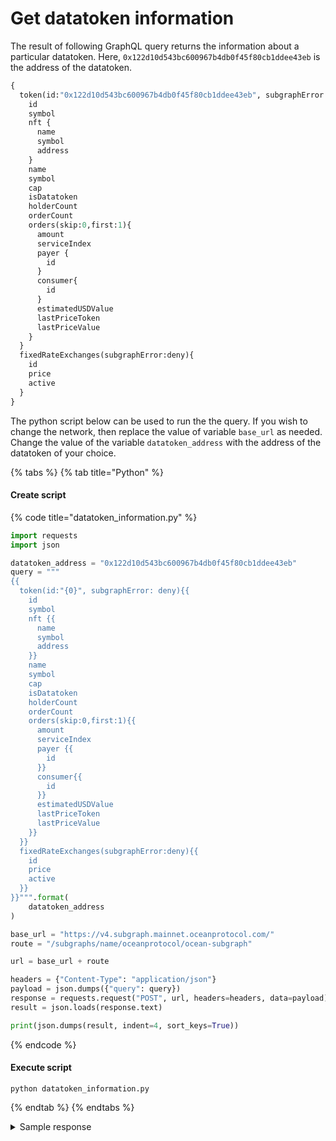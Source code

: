 # Get datatoken information



The result of following GraphQL query returns the information about a particular datatoken. Here, `0x122d10d543bc600967b4db0f45f80cb1ddee43eb` is the address of the datatoken.

```graphql
{
  token(id:"0x122d10d543bc600967b4db0f45f80cb1ddee43eb", subgraphError: deny){
    id
    symbol
    nft {
      name
      symbol
      address
    }
    name
    symbol
    cap
    isDatatoken
    holderCount
    orderCount
    orders(skip:0,first:1){
      amount
      serviceIndex
      payer {
        id
      }
      consumer{
        id
      }
      estimatedUSDValue
      lastPriceToken
      lastPriceValue
    }
  }
  fixedRateExchanges(subgraphError:deny){
    id
    price
    active
  }
}
```

The python script below can be used to run the the query. If you wish to change the network, then replace the value of variable `base_url` as needed. Change the value of the variable `datatoken_address` with the address of the datatoken of your choice.

{% tabs %}
{% tab title="Python" %}
#### Create script

{% code title="datatoken_information.py" %}
```python
import requests
import json

datatoken_address = "0x122d10d543bc600967b4db0f45f80cb1ddee43eb"
query = """
{{
  token(id:"{0}", subgraphError: deny){{
    id
    symbol
    nft {{
      name
      symbol
      address
    }}
    name
    symbol
    cap
    isDatatoken
    holderCount
    orderCount
    orders(skip:0,first:1){{
      amount
      serviceIndex
      payer {{
        id
      }}
      consumer{{
        id
      }}
      estimatedUSDValue
      lastPriceToken
      lastPriceValue
    }}
  }}
  fixedRateExchanges(subgraphError:deny){{
    id
    price
    active
  }}
}}""".format(
    datatoken_address
)

base_url = "https://v4.subgraph.mainnet.oceanprotocol.com/"
route = "/subgraphs/name/oceanprotocol/ocean-subgraph"

url = base_url + route

headers = {"Content-Type": "application/json"}
payload = json.dumps({"query": query})
response = requests.request("POST", url, headers=headers, data=payload)
result = json.loads(response.text)

print(json.dumps(result, indent=4, sort_keys=True))

```
{% endcode %}

#### Execute script

```
python datatoken_information.py
```
{% endtab %}
{% endtabs %}

<details>

<summary>Sample response</summary>

```json
{
  "data": {
    "fixedRateExchanges": [
      {
        "active": true,
        "id": "0xfa48673a7c36a2a768f89ac1ee8c355d5c367b02-0x06284c39b48afe5f01a04d56f1aae45dbb29793b190ee11e93a4a77215383d44",
        "price": "33"
      },
      {
        "active": true,
        "id": "0xfa48673a7c36a2a768f89ac1ee8c355d5c367b02-0x2719862ebc4ed253f09088c878e00ef8ee2a792e1c5c765fac35dc18d7ef4deb",
        "price": "35"
      },
      {
        "active": true,
        "id": "0xfa48673a7c36a2a768f89ac1ee8c355d5c367b02-0x2dccaa373e4b65d5ec153c150270e989d1bda1efd3794c851e45314c40809f9c",
        "price": "33"
      }
    ],
    "token": {
      "cap": "115792089237316195423570985008687900000000000000000000000000",
      "holderCount": "0",
      "id": "0x122d10d543bc600967b4db0f45f80cb1ddee43eb",
      "isDatatoken": true,
      "name": "Brave Lobster Token",
      "nft": {
        "address": "0xea615374949a2405c3ee555053eca4d74ec4c2f0",
        "name": "Ocean Data NFT",
        "symbol": "OCEAN-NFT"
      },
      "orderCount": "0",
      "orders": [],
      "symbol": "BRALOB-11"
    }
  }
}
```

</details>
